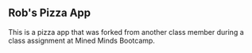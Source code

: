 ## Rob's Pizza App

This is a pizza app that was forked from another class member during a class assignment at Mined Minds Bootcamp.
